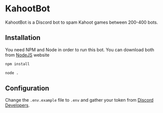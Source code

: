# KahootBot

KahootBot is a Discord bot to spam Kahoot games between 200-400 bots.

## Installation

You need NPM and Node in order to run this bot. You can download both from [NodeJS](https://nodejs.org/en/download/) website

```bash
npm install
```

```bash
node .
```


## Configuration

Change the `.env.example` file to `.env` and gather your token from [Discord Developers](https://discord.com/developers/applications). 
